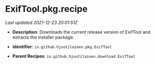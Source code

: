 # ExifTool.pkg.recipe

_Last updated 2021-12-23 20:01:51Z_

- **Description**: Downloads the current release version of ExifTool and extracts the installer package.

- **Identifier**: `io.github.hjuutilainen.pkg.ExifTool`

- **Parent Recipes**: `io.github.hjuutilainen.download.ExifTool`
